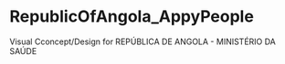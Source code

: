 # RepublicOfAngola_AppyPeople
 Visual Cconcept/Design for REPÚBLICA DE ANGOLA - MINISTÉRIO DA SAÚDE
